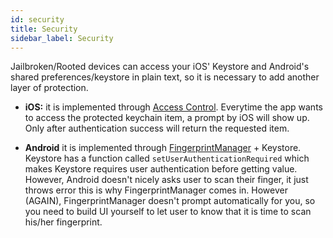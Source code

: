```yaml
---
id: security
title: Security
sidebar_label: Security
---
```


Jailbroken/Rooted devices can access your iOS' Keystore and Android's shared preferences/keystore in plain text, so it is necessary to add another layer of protection.

- **iOS:** it is implemented through [Access Control](https://developer.apple.com/documentation/security/secaccesscontrol). Everytime the app wants to access the protected keychain item, a prompt by iOS will show up. Only after authentication success will return the requested item.

- **Android** it is implemented through [FingerprintManager](https://developer.android.com/reference/android/hardware/fingerprint/FingerprintManager.html) + Keystore. Keystore has a function called `setUserAuthenticationRequired` which makes Keystore requires user authentication before getting value. However, Android doesn't nicely asks user to scan their finger, it just throws error this is why FingerprintManager comes in. However (AGAIN), FingerprintManager doesn't prompt automatically for you, so you need to build UI yourself to let user to know that it is time to scan his/her fingerprint.
